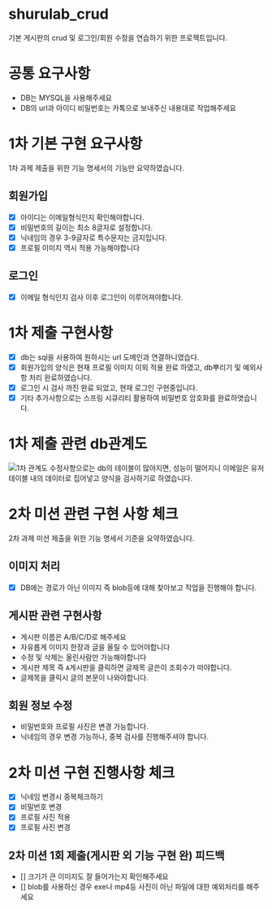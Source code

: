 # shurulab_crud
기본 게시판의 crud 및 로그인/회원 수정을 연습하기 위한 프로젝트입니다.
# 공통 요구사항
- DB는 MYSQL을 사용해주세요<br>
- DB의 url과 아이디 비밀번호는 카톡으로 보내주신 내용대로 작업해주세요
# 1차 기본 구현 요구사항
1차 과제 제출을 위한 기능 명세서의 기능만 요약하였습니다.
## 회원가입
- [X] 아이디는 이메일형식인지 확인해야합니다.<br>
- [X] 비밀번호의 길이는 최소 8글자로 설정합니다.<br>
- [X] 닉네임의 경우 3-9글자로 특수문자는 금지입니다.<br>
- [X] 프로필 이미지 역시 적용 가능해야합니다
## 로그인
- [x] 이메일 형식인지 검사 이후 로그인이 이루어져야합니다.
# 1차 제출 구현사항
- [X] db는 sql을 사용하여 원하시는 url 도메인과 연결하니였습다.
- [X] 회원가입의 양식은 현재 프로필 이미지 이외 적용 완료 하였고, db뿌리기 및 예외사항 처리 완료하였습니다.
- [X] 로그인 시 검사 까진 완료 되었고, 현재 로그인 구현중입니다.
- [x] 기타 추가사항으로는 스프링 시큐리티 활용하여 비밀번호 암호화를 완료하엿습니다.
# 1차 제출 관련 db관계도
![1차 관계도](https://github.com/park-yina/shurulab_crud/assets/111878820/acc55d26-a363-44ae-82b9-9b1e3fe88d08)
수정사항으로는 db의 테이블이 많아지면, 성능이 떨어지니 이메일은 유저 테이블 내의 데이터로 집어넣고 양식을 검사하기로 하였습니다.
# 2차 미션 관련 구현 사항 체크
2차 과제 미션 제출을 위한 기능 명세서 기준을 요약하였습니다.<br>
## 이미지 처리
- [X] DB에는 경로가 아닌 이미지 즉 blob등에 대해 찾아보고 작업을 진행해야 합니다.
## 게시판 관련 구현사항
- 게시판 이름은 A/B/C/D로 해주세요<br>
- 자유롭게 이미지 한장과 글을 올릴 수 있어야합니다<br>
- 수정 및 삭제는 올린사람만 가능해야합니다<br>
- 게시판 제목 즉 `A`게시판을 클릭하면 글제목 글쓴이 조회수가 떠야합니다.<br>
- 글제목을 클릭시 글의 본문이 나와야합니다.
## 회원 정보 수정
- 비밀번호와 프로필 사진은 변경 가능합니다.<br>
- 닉네임의 경우 변경 가능하나, 중복 검사를 진행해주셔야 합니다.
# 2차 미션 구현 진행사항 체크
- [X] 닉네임 변경시 중복체크하기<br>
- [X] 비밀번호 변경<br>
- [X] 프로필 사진 적용<br>
- [X] 프로필 사진 변경
## 2차 미션 1회 제출(게시판 외 기능 구현 완) 피드백
- [] 크기가 큰 이미지도 잘 들어가는지 확인해주세요<br>
- [] blob를 사용하신 경우 exe나 mp4등 사진이 아닌 파일에 대한 예외처리를 해주세요<br>
